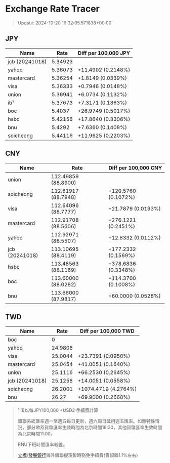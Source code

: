 # Exchange Rate Tracer

> Update: 2024-10-20 19:32:05.571838+00:00

## JPY

| Name           |    Rate | Diff per 100,000 JPY   |
|----------------|---------|------------------------|
| jcb (20241018) | 5.34923 |                        |
| yahoo          | 5.36073 | +11.4902 (0.2148%)     |
| mastercard     | 5.36254 | +1.8149 (0.0339%)      |
| visa           | 5.36333 | +0.7946 (0.0148%)      |
| union          | 5.36941 | +6.0734 (0.1132%)      |
| ib¹            | 5.37673 | +7.3171 (0.1363%)      |
| boc            | 5.4037  | +26.9749 (0.5017%)     |
| hsbc           | 5.42156 | +17.8640 (0.3306%)     |
| bnu            | 5.4292  | +7.6360 (0.1408%)      |
| soicheong      | 5.44116 | +11.9625 (0.2203%)     |

## CNY

| Name           | Rate                | Diff per 100,000 CNY   |
|----------------|---------------------|------------------------|
| union          | 112.49859	(88.8900) |                        |
| soicheong      | 112.61917	(88.7948) | +120.5760 (0.1072%)    |
| visa           | 112.64096	(88.7777) | +21.7879 (0.0193%)     |
| mastercard     | 112.91708	(88.5606) | +276.1221 (0.2451%)    |
| yahoo          | 112.92971	(88.5507) | +12.6332 (0.0112%)     |
| jcb (20241018) | 113.10695	(88.4119) | +177.2332 (0.1569%)    |
| hsbc           | 113.48563	(88.1169) | +378.6836 (0.3348%)    |
| boc            | 113.60000	(88.0282) | +114.3700 (0.1008%)    |
| bnu            | 113.66000	(87.9817) | +60.0000 (0.0528%)     |

## TWD

| Name           |    Rate | Diff per 100,000 TWD   |
|----------------|---------|------------------------|
| boc            |  0      |                        |
| yahoo          | 24.9806 |                        |
| visa           | 25.0044 | +23.7391 (0.0950%)     |
| mastercard     | 25.0454 | +41.0051 (0.1640%)     |
| union          | 25.1116 | +66.2530 (0.2645%)     |
| jcb (20241018) | 25.1256 | +14.0051 (0.0558%)     |
| soicheong      | 26.2001 | +1074.4719 (4.2764%)   |
| bnu            | 26.27   | +69.9000 (0.2668%)     |


> ¹ IB以每JPY100,000 +USD2 手續費計算
>
> 銀聯系統匯率週一至週五每日更新，週六周日延用週五匯率。如無特殊情況，部分歐系貨幣匯率生效時間為北京時間16:30，其他貨幣匯率生效時間為北京時間11:00。
>
> BNU下班時間匯率較差。
>
> [立橋](https://www.wlbank.com.mo/uploads/ueditor/file/20181211/1544536513900230.pdf)/[發展銀行](https://www.mdb.com.mo/Service_Charges_20230728.pdf)海外銀聯提現暫時豁免手續費(貴銀聯1.1%左右)

